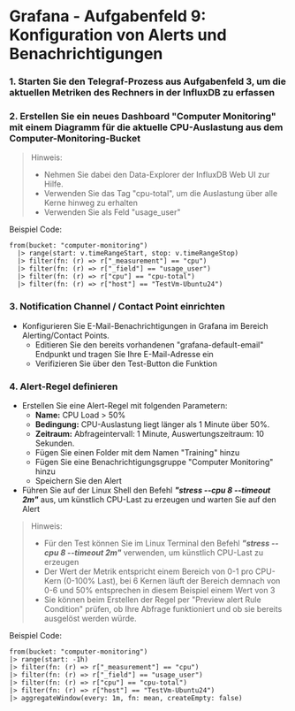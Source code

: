 # Grafana - Aufgabenfeld 9: Konfiguration von Alerts und Benachrichtigungen

### 1. Starten Sie den Telegraf-Prozess aus Aufgabenfeld 3, um die aktuellen Metriken des Rechners in der InfluxDB zu erfassen

### 2. Erstellen Sie ein neues Dashboard "Computer Monitoring" mit einem Diagramm für die aktuelle CPU-Auslastung aus dem Computer-Monitoring-Bucket

> Hinweis:
>  - Nehmen Sie dabei den Data-Explorer der InfluxDB Web UI zur Hilfe.
>  - Verwenden Sie das Tag "cpu-total", um die Auslastung über alle Kerne hinweg zu erhalten
>  - Verwenden Sie als Feld "usage_user"

Beispiel Code:

```flux
from(bucket: "computer-monitoring")
  |> range(start: v.timeRangeStart, stop: v.timeRangeStop)
  |> filter(fn: (r) => r["_measurement"] == "cpu")
  |> filter(fn: (r) => r["_field"] == "usage_user")
  |> filter(fn: (r) => r["cpu"] == "cpu-total")
  |> filter(fn: (r) => r["host"] == "TestVm-Ubuntu24")
```

### 3. **Notification Channel / Contact Point einrichten**
- Konfigurieren Sie E-Mail-Benachrichtigungen in Grafana im Bereich Alerting/Contact Points.
  - Editieren Sie den bereits vorhandenen "grafana-default-email" Endpunkt und tragen Sie Ihre E-Mail-Adresse ein
  - Verifizieren Sie über den Test-Button die Funktion

### 4. **Alert-Regel definieren**  
- Erstellen Sie eine Alert-Regel mit folgenden Parametern:  
  - **Name:** CPU Load > 50%
  - **Bedingung:** CPU-Auslastung liegt länger als 1 Minute über 50%.  
  - **Zeitraum:** Abfrageintervall: 1 Minute, Auswertungszeitraum: 10 Sekunden.
  - Fügen Sie einen Folder mit dem Namen "Training" hinzu
  - Fügen Sie eine Benachrichtigungsgruppe "Computer Monitoring" hinzu
  - Speichern Sie den Alert
- Führen Sie auf der Linux Shell den Befehl ***"stress --cpu 8 --timeout 2m"*** aus, um künstlich CPU-Last zu erzeugen und warten Sie auf den Alert

> Hinweis:
>  - Für den Test können Sie im Linux Terminal den Befehl ***"stress --cpu 8 --timeout 2m"*** verwenden, um künstlich CPU-Last zu erzeugen
>  - Der Wert der Metrik entspricht einem Bereich von 0-1 pro CPU-Kern (0-100% Last), bei 6 Kernen läuft der Bereich demnach von 0-6 und 50% entsprechen in diesem Beispiel einem Wert von 3
>  - Sie können beim Erstellen der Regel per "Preview alert Rule Condition" prüfen, ob Ihre Abfrage funktioniert und ob sie bereits ausgelöst werden würde.

Beispiel Code:
```flux
from(bucket: "computer-monitoring")
|> range(start: -1h)
|> filter(fn: (r) => r["_measurement"] == "cpu")
|> filter(fn: (r) => r["_field"] == "usage_user")
|> filter(fn: (r) => r["cpu"] == "cpu-total")
|> filter(fn: (r) => r["host"] == "TestVm-Ubuntu24")
|> aggregateWindow(every: 1m, fn: mean, createEmpty: false)
```
